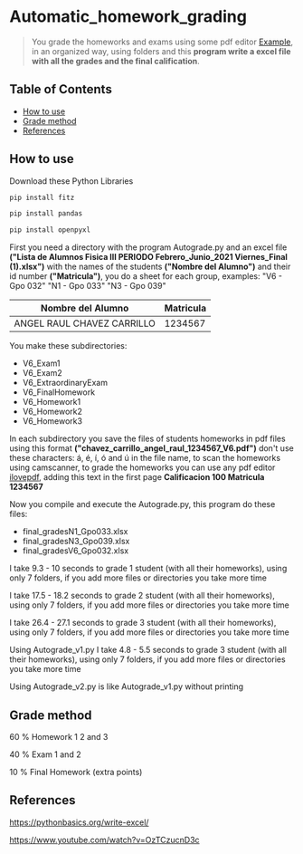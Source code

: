 # Automatic_homework_grading
> You grade the homeworks and exams using some pdf editor [Example](https://www.ilovepdf.com/es/editar-pdf), in an organized way, using folders and this **program write a excel file with all the grades and the final calification**.

## Table of Contents
* [How to use](#How-to-use)
* [Grade method](#Grade-method)
* [References](#References)
<!-- * [License](#license) -->

## How to use
Download these Python Libraries

```sh
pip install fitz
```

```sh
pip install pandas
```

```sh
pip install openpyxl
```

First you need a directory with the program Autograde.py and an excel file **("Lista de Alumnos Fisica III PERIODO Febrero_Junio_2021 Viernes_Final (1).xlsx")** with the names of the students **("Nombre del Alumno")** and their id number **("Matricula")**, you do a sheet for each group, examples: "V6 - Gpo 032" "N1 - Gpo 033" "N3 - Gpo 039"

Nombre del Alumno | Matricula 
--- | --- 
ANGEL RAUL CHAVEZ CARRILLO| 1234567 

You make these subdirectories:
* V6_Exam1
* V6_Exam2
* V6_ExtraordinaryExam
* V6_FinalHomework
* V6_Homework1
* V6_Homework2
* V6_Homework3

In each subdirectory you save the files of students homeworks in pdf files using this format **("chavez_carrillo_angel_raul_1234567_V6.pdf")** don't use these characters: á, é, í, ó  and ú in the file name, to scan the homeworks using camscanner, to grade the homeworks you can use any pdf editor [ilovepdf](https://www.ilovepdf.com/es/editar-pdf), adding this text in the first page **Calificacion 100
Matricula 1234567**

Now you compile and execute the Autograde.py, this program do these files:
* final_gradesN1_Gpo033.xlsx
* final_gradesN3_Gpo039.xlsx
* final_gradesV6_Gpo032.xlsx

I take 9.3 - 10 seconds to grade 1 student (with all their homeworks), using only 7 folders, if you add more files or directories you take more time

I take 17.5 - 18.2 seconds to grade 2 student (with all their homeworks), using only 7 folders, if you add more files or directories you take more time

I take 26.4 - 27.1 seconds to grade 3 student (with all their homeworks), using only 7 folders, if you add more files or directories you take more time

Using Autograde_v1.py I take 4.8 - 5.5 seconds to grade 3 student (with all their homeworks), using only 7 folders, if you add more files or directories you take more time

Using Autograde_v2.py is like  Autograde_v1.py without printing

## Grade method
60 % Homework 1 2 and 3

40 % Exam 1 and 2

10 % Final Homework (extra points)

## References
https://pythonbasics.org/write-excel/

https://www.youtube.com/watch?v=OzTCzucnD3c
